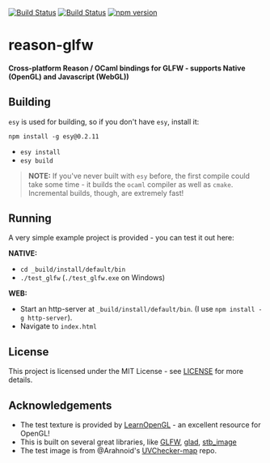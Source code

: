 [![Build Status](https://bryphe.visualstudio.com/reason-glfw/_apis/build/status/bryphe.reason-glfw)](https://bryphe.visualstudio.com/reason-glfw/_build/latest?definitionId=9)
[![Build Status](https://travis-ci.org/bryphe/reason-glfw.svg?branch=master)](https://travis-ci.org/bryphe/reason-glfw) 
[![npm version](https://badge.fury.io/js/reason-glfw.svg)](https://badge.fury.io/js/reason-glfw)

# reason-glfw

#### Cross-platform Reason / OCaml bindings for GLFW - supports Native (OpenGL) and Javascript (WebGL))

## Building

`esy` is used for building, so if you don't have `esy`, install it:

```
npm install -g esy@0.2.11
```

- `esy install`
- `esy build`

> __NOTE:__ If you've never built with `esy` before, the first compile could take some time - it builds the `ocaml` compiler as well as `cmake`. Incremental builds, though, are extremely fast!

## Running

A very simple example project is provided - you can test it out here:

__NATIVE:__
- `cd _build/install/default/bin`
- `./test_glfw` (`./test_glfw.exe` on Windows)

__WEB:__
- Start an http-server at `_build/install/default/bin`. (I use `npm install -g http-server`).
- Navigate to `index.html`

## License

This project is licensed under the MIT License - see [LICENSE](LICENSE) for more details.

## Acknowledgements

- The test texture is provided by [LearnOpenGL](https://www.learnopengl) - an excellent resource for OpenGL!
- This is built on several great libraries, like [GLFW](https://www.glfw.org), [glad](https://github.com/Dav1dde/glad), [stb_image](https://github.com/nothings/stb/blob/master/stb_image.h)
- The test image is from @Arahnoid's [UVChecker-map](https://github.com/Arahnoid/UVChecker-map) repo.
